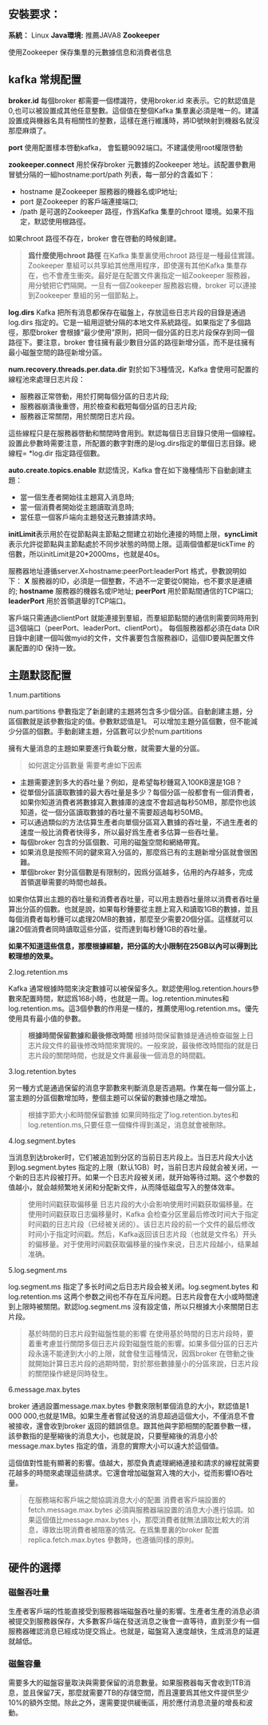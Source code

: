 ## 安裝要求：
**系統：** Linux
**Java環境:** 推薦JAVA8
**Zookeeper**

使用Zookeeper 保存集羣的元數據信息和消費者信息

## kafka 常規配置
**broker.id**
每個broker 都需要一個標識符，使用broker.id 來表示。它的默認值是0,也可以被設置成其他任意整數。這個值在整個Kafka 集羣裏必須是唯一的。建議設置成與機器名具有相關性的整數，這樣在進行維護時，將ID號映射到機器名就沒那麼麻煩了。

**port**
使用配置樣本啓動kafka， 會監聽9092端口。不建議使用root權限啓動

**zookeeper.connect**
用於保存broker 元數據的Zookeeper 地址。該配置參數用冒號分隔的一組hostname:port/path 列表，每一部分的含義如下：
* hostname 是Zookeeper 服務器的機器名或IP地址;
* port 是Zookeeper 的客戶端連接端口;
* /path 是可選的Zookeeper 路徑，作爲Kafka 集羣的chroot 環境。如果不指定，默認使用根路徑。

如果chroot 路徑不存在，broker 會在啓動的時候創建。

> **爲什麼使用chroot 路徑**
在Kafka 集羣裏使用chroot 路徑是一種最佳實踐。Zookeeper 羣組可以共享給其他應用程序，即使還有其他Kafka 集羣存在，也不會產生衝突。最好是在配置文件裏指定一組Zookeeper 服務器，用分號把它們隔開。一旦有一個Zookeeper 服務器宕機，broker 可以連接到Zookeeper 羣組的另一個節點上。

**log.dirs**
Kafka 把所有消息都保存在磁盤上，存放這些日志片段的目錄是通過log.dirs 指定的。它是一組用逗號分隔的本地文件系統路徑。如果指定了多個路徑，那麼broker 會根據“最少使用”原則，把同一個分區的日志片段保存到同一個路徑下。要注意，broker 會往擁有最少數目分區的路徑新增分區，而不是往擁有最小磁盤空間的路徑新增分區。

**num.recovery.threads.per.data.dir**
對於如下3種情況，Kafka 會使用可配置的線程池來處理日志片段：
* 服務器正常啓動，用於打開每個分區的日志片段;
* 服務器崩潰後重啓，用於檢查和截短每個分區的日志片段;
* 服務器正常關閉，用於關閉日志片段。

這些線程只是在服務器啓動和關閉時會用到。默認每個日志目錄只使用一個線程。設置此參數時需要注意，所配置的數字對應的是log.dirs指定的單個日志目錄。總線程= *log.dir 指定路徑個數。

**auto.create.topics.enable**
默認情況，Kafka 會在如下幾種情形下自動創建主題：
* 當一個生產者開始往主題寫入消息時;
* 當一個消費者開始從主題讀取消息時;
* 當任意一個客戶端向主題發送元數據請求時。

**initLimit**表示用於在從節點與主節點之間建立初始化連接的時間上限，**syncLimit** 表示允許從節點與主節點處於不同步狀態的時間上限。這兩個值都是tickTime 的倍數，所以initLimit是20*2000ms，也就是40s。

服務器地址遵循server.X=hostname:peerPort:leaderPort 格式，參數說明如下：
**X** 服務器的ID，必須是一個整數，不過不一定要從0開始，也不要求是連續的;
**hostname** 服務器的機器名或IP地址;
**peerPort** 用於節點間通信的TCP端口;
**leaderPort** 用於首領選舉的TCP端口。

客戶端只需通過clientPort 就能連接到羣組，而羣組節點間的通信則需要同時用到這3個端口（peerPort、leaderPort、clientPort）。
每個服務器都必須在data DIR目錄中創建一個叫做myid的文件，文件裏要包含服務器ID，這個ID要與配置文件裏配置的ID 保持一致。

## 主題默認配置

1.num.partitions

num.partitions 參數指定了新創建的主題將包含多少個分區。自動創建主題，分區個數就是該參數指定的值。參數默認值是1。
可以增加主題分區個數，但不能減少分區的個數。手動創建主題，分區數可以少於num.partitions

擁有大量消息的主題如果要進行負載分散，就需要大量的分區。

> 如何選定分區數量
需要考慮如下因素
* 主題需要達到多大的吞吐量？例如，是希望每秒鍾寫入100KB還是1GB？
* 從單個分區讀取數據的最大吞吐量是多少？每個分區一般都會有一個消費者，如果你知道消費者將數據寫入數據庫的速度不會超過每秒50MB，那麼你也該知道，從一個分區讀取數據的吞吐量不需要超過每秒50MB。
* 可以通過類似的方法估算生產者向單個分區寫入數據的吞吐量，不過生產者的速度一般比消費者快得多，所以最好爲生產者多估算一些吞吐量。
* 每個broker 包含的分區個數、可用的磁盤空間和網絡帶寬。
* 如果消息是按照不同的鍵來寫入分區的，那麼爲已有的主題新增分區就會很困難。
* 單個broker 對分區個數是有限制的，因爲分區越多，佔用的內存越多，完成首領選舉需要的時間也越長。

如果你估算出主題的吞吐量和消費者吞吐量，可以用主題吞吐量除以消費者吞吐量算出分區的個數。也就是說，如果每秒鍾要從主題上寫入和讀取1GB的數據，並且每個消費者每秒鍾可以處理20MB的數據，那麼至少需要20個分區。這樣就可以讓20個消費者同時讀取這些分區，從而達到每秒鍾1GB的吞吐量。

**如果不知道這些信息，那麼根據經驗，把分區的大小限制在25GB以內可以得到比較理想的效果。**

2.log.retention.ms

Kafka 通常根據時間來決定數據可以被保留多久。默認使用log.retention.hours參數來配置時間，默認爲168小時，也就是一周。log.retention.minutes和log.retention.ms。這3個參數的作用是一樣的，推薦使用log.retention.ms。優先使用具有最小值的參數。

> **根據時間保留數據和最後修改時間**
根據時間保留數據是通過檢查磁盤上日志片段文件的最後修改時間來實現的。一般來說，最後修改時間指的就是日志片段的關閉時間，也就是文件裏最後一個消息的時間戳。

3.log.retention.bytes

另一種方式是通過保留的消息字節數來判斷消息是否過期。作業在每一個分區上，當主題的分區個數增加時，整個主題可以保留的數據也隨之增加。

> 根據字節大小和時間保留數據
如果同時指定了log.retention.bytes和log.retention.ms,只要任意一個條件得到滿足，消息就會被刪除。

4.log.segment.bytes

当消息到达broker时，它们被追加到分区的当前日志片段上。当日志片段大小达到log.segment.bytes 指定的上限（默认1GB）时，当前日志片段就会被关闭，一个新的日志片段被打开。如果一个日志片段被关闭，就开始等待过期。这个参数的值越小，就会越频繁地关闭和分配新文件，从而降低磁盘写入的整体效率。

> 使用时间戳获取偏移量
日志片段的大小会影响使用时间戳获取偏移量。在使用时间戳获取日志偏移量时，Kafka 会检查分区里最后修改时间大于指定时间戳的日志片段（已经被关闭的）。该日志片段的前一个文件的最后修改时间小于指定时间戳。然后，Kafka返回该日志片段（也就是文件名）开头的偏移量。对于使用时间戳获取偏移量的操作来说，日志片段越小，结果越准确。

5.log.segment.ms

log.segment.ms 指定了多长时间之后日志片段会被关闭。log.segment.bytes 和 log.retention.ms 这两个参数之间也不存在互斥问题。日志片段會在大小或時間達到上限時被關閉。默認log.segment.ms 沒有設定值，所以只根據大小來關閉日志片段。

> 基於時間的日志片段對磁盤性能的影響
在使用基於時間的日志片段時，要着重考慮並行關閉多個日志片段對磁盤性能的影響。如果多個分區的日志片段永遠不能達到大小的上限，就會發生這種情況，因爲broker 在啓動之後就開始計算日志片段的過期時間，對於那些數據量小的分區來說，日志片段的關閉操作總是同時發生。

6.message.max.bytes

broker 通過設置message.max.bytes 參數來限制單個消息的大小，默認值是1 000 000,也就是1MB。如果生產者嘗試發送的消息超過這個大小，不僅消息不會被接收，還會收到broker 返回的錯誤信息。跟其他與字節相關的配置參數一樣，該參數指的是壓縮後的消息大小，也就是說，只要壓縮後的消息小於message.max.bytes 指定的值，消息的實際大小可以遠大於這個值。

這個值對性能有顯著的影響。值越大，那麼負責處理網絡連接和請求的線程就需要花越多的時間來處理這些請求。它還會增加磁盤寫入塊的大小，從而影響IO吞吐量。

> 在服務端和客戶端之間協調消息大小的配置
消費者客戶端設置的fetch.message.max.bytes 必須與服務器端設置的消息大小進行協調。如果這個值比message.max.bytes 小，那麼消費者就無法讀取比較大的消息，導致出現消費者被阻塞的情況。在爲集羣裏的broker 配置replica.fetch.max.bytes 參數時，也遵循同樣的原則。

## 硬件的選擇

### 磁盤吞吐量

生產者客戶端的性能直接受到服務器端磁盤吞吐量的影響。生產者生產的消息必須被提交到服務器保存，大多數客戶端在發送消息之後會一直等待，直到至少有一個服務器確認消息已經成功提交爲止。也就是，磁盤寫入速度越快，生成消息的延遲就越低。

### 磁盤容量

需要多大的磁盤容量取決與需要保留的消息數量。如果服務器每天會收到1TB消息，並且保留7天，那麼就需要7TB的存儲空間，而且還要爲其他文件提供至少10%的額外空間。除此之外，還需要提供緩衝區，用於應付消息流量的增長和波動。